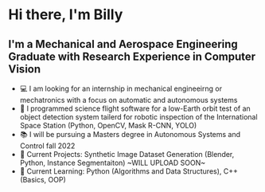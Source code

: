 # Hi there, I'm Billy


## I'm a Mechanical and Aerospace Engineering Graduate with Research Experience in Computer Vision

- 💻 I am looking for an internship in mechanical engineeirng or mechatronics with a focus on automatic and autonomous systems
- 📡 I programmed science flight software for a low-Earth orbit test of an object detection system tailerd for robotic inspection of the International Space Station (Python, OpenCV, Mask R-CNN, YOLO)
- 📚 I will be pursuing a Masters degree in Autonomous Systems and Control fall 2022
- 🔧 Current Projects: Synthetic Image Dataset Generation (Blender, Python, Instance Segmentaiton)  ~WILL UPLOAD SOON~
- 🐍 Current Learning: Python (Algorithms and Data Structures), C++ (Basics, OOP)
